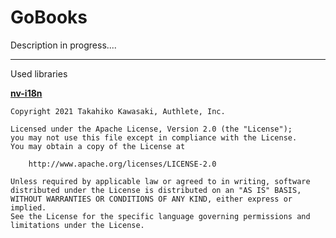 # GoBooks

Description in progress....

---

Used libraries

[**nv-i18n**](https://github.com/TakahikoKawasaki/nv-i18n)

    Copyright 2021 Takahiko Kawasaki, Authlete, Inc.

    Licensed under the Apache License, Version 2.0 (the "License");
    you may not use this file except in compliance with the License.
    You may obtain a copy of the License at

        http://www.apache.org/licenses/LICENSE-2.0

    Unless required by applicable law or agreed to in writing, software
    distributed under the License is distributed on an "AS IS" BASIS,
    WITHOUT WARRANTIES OR CONDITIONS OF ANY KIND, either express or implied.
    See the License for the specific language governing permissions and
    limitations under the License.